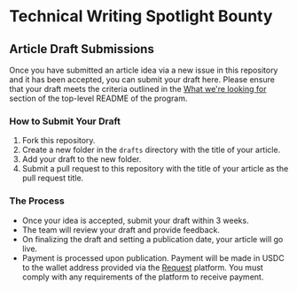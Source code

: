 # Technical Writing Spotlight Bounty
## Article Draft Submissions

Once you have submitted an article idea via a new issue in this repository and it has been accepted, you can submit your draft here. Please ensure that your draft meets the criteria outlined in the [What we're looking for](../README.md#what-were-looking-for) section of the top-level README of the program.

### How to Submit Your Draft

1. Fork this repository.
2. Create a new folder in the `drafts` directory with the title of your article.
3. Add your draft to the new folder.
4. Submit a pull request to this repository with the title of your article as the pull request title.

### The Process

- Once your idea is accepted, submit your draft within 3 weeks.
- The team will review your draft and provide feedback.
- On finalizing the draft and setting a publication date, your article will go live.
- Payment is processed upon publication. Payment will be made in USDC to the wallet address provided via the [Request](https://www.request.finance/) platform. You must comply with any requirements of the platform to receive payment.

